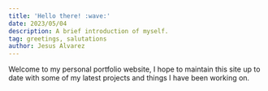 ```yaml
---
title: 'Hello there! :wave:'
date: 2023/05/04
description: A brief introduction of myself.
tag: greetings, salutations
author: Jesus Alvarez
---
```


Welcome to my personal portfolio website, I hope to maintain this site up to date with some
of my latest projects and things I have been working on. 
